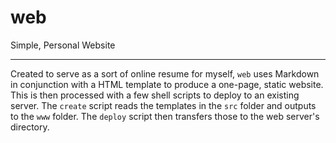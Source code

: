 # web
Simple, Personal Website
- - -
Created to serve as a sort of online resume for myself, `web` uses Markdown in conjunction with a HTML template to produce a one-page, static website. This is then processed with a few shell scripts to deploy to an existing server. The `create` script reads the templates in the `src` folder and outputs to the `www` folder. The `deploy` script then transfers those to the web server's directory.
